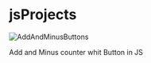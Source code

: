 # jsProjects

![AddAndMinusButtons](https://github.com/alisabourii/jsProjects/assets/72344723/257e690d-4131-4755-a00a-3ce0b81213de)

Add and Minus counter whit Button in JS
